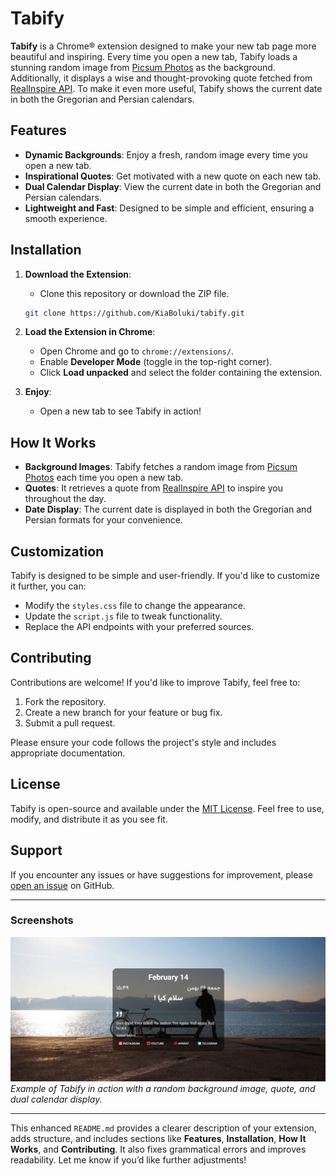 # Tabify

**Tabify** is a Chrome® extension designed to make your new tab page more beautiful and inspiring. Every time you open a new tab, Tabify loads a stunning random image from [Picsum Photos](https://picsum.photos) as the background. Additionally, it displays a wise and thought-provoking quote fetched from [RealInspire API](https://api.realinspire.tech). To make it even more useful, Tabify shows the current date in both the Gregorian and Persian calendars.

## Features

- **Dynamic Backgrounds**: Enjoy a fresh, random image every time you open a new tab.
- **Inspirational Quotes**: Get motivated with a new quote on each new tab.
- **Dual Calendar Display**: View the current date in both the Gregorian and Persian calendars.
- **Lightweight and Fast**: Designed to be simple and efficient, ensuring a smooth experience.

## Installation

1. **Download the Extension**:
   - Clone this repository or download the ZIP file.
   ```bash
   git clone https://github.com/KiaBoluki/tabify.git
   ```

2. **Load the Extension in Chrome**:
   - Open Chrome and go to `chrome://extensions/`.
   - Enable **Developer Mode** (toggle in the top-right corner).
   - Click **Load unpacked** and select the folder containing the extension.

3. **Enjoy**:
   - Open a new tab to see Tabify in action!

## How It Works

- **Background Images**: Tabify fetches a random image from [Picsum Photos](https://picsum.photos) each time you open a new tab.
- **Quotes**: It retrieves a quote from [RealInspire API](https://api.realinspire.tech) to inspire you throughout the day.
- **Date Display**: The current date is displayed in both the Gregorian and Persian formats for your convenience.

## Customization

Tabify is designed to be simple and user-friendly. If you'd like to customize it further, you can:
- Modify the `styles.css` file to change the appearance.
- Update the `script.js` file to tweak functionality.
- Replace the API endpoints with your preferred sources.

## Contributing

Contributions are welcome! If you'd like to improve Tabify, feel free to:
1. Fork the repository.
2. Create a new branch for your feature or bug fix.
3. Submit a pull request.

Please ensure your code follows the project's style and includes appropriate documentation.

## License

Tabify is open-source and available under the [MIT License](LICENSE). Feel free to use, modify, and distribute it as you see fit.

## Support

If you encounter any issues or have suggestions for improvement, please [open an issue](https://github.com/your-username/tabify/issues) on GitHub.

---

### Screenshots

![Tabify Screenshot](screenshot.png)  
*Example of Tabify in action with a random background image, quote, and dual calendar display.*

---

This enhanced `README.md` provides a clearer description of your extension, adds structure, and includes sections like **Features**, **Installation**, **How It Works**, and **Contributing**. It also fixes grammatical errors and improves readability. Let me know if you’d like further adjustments!